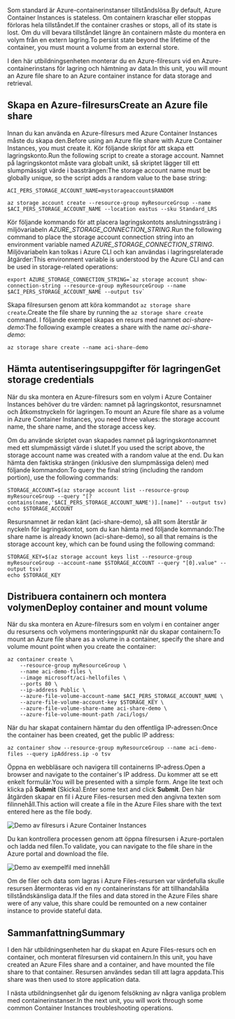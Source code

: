 <span data-ttu-id="30bdc-101">Som standard är Azure-containerinstanser tillståndslösa.</span><span class="sxs-lookup"><span data-stu-id="30bdc-101">By default, Azure Container Instances is stateless.</span></span> <span data-ttu-id="30bdc-102">Om containern kraschar eller stoppas förloras hela tillståndet.</span><span class="sxs-lookup"><span data-stu-id="30bdc-102">If the container crashes or stops, all of its state is lost.</span></span> <span data-ttu-id="30bdc-103">Om du vill bevara tillståndet längre än containern måste du montera en volym från en extern lagring.</span><span class="sxs-lookup"><span data-stu-id="30bdc-103">To persist state beyond the lifetime of the container, you must mount a volume from an external store.</span></span>

<span data-ttu-id="30bdc-104">I den här utbildningsenheten monterar du en Azure-filresurs vid en Azure-containerinstans för lagring och hämtning av data.</span><span class="sxs-lookup"><span data-stu-id="30bdc-104">In this unit, you will mount an Azure file share to an Azure container instance for data storage and retrieval.</span></span>

## <a name="create-an-azure-file-share"></a><span data-ttu-id="30bdc-105">Skapa en Azure-filresurs</span><span class="sxs-lookup"><span data-stu-id="30bdc-105">Create an Azure file share</span></span>

<span data-ttu-id="30bdc-106">Innan du kan använda en Azure-filresurs med Azure Container Instances måste du skapa den.</span><span class="sxs-lookup"><span data-stu-id="30bdc-106">Before using an Azure file share with Azure Container Instances, you must create it.</span></span> <span data-ttu-id="30bdc-107">Kör följande skript för att skapa ett lagringskonto.</span><span class="sxs-lookup"><span data-stu-id="30bdc-107">Run the following script to create a storage account.</span></span> <span data-ttu-id="30bdc-108">Namnet på lagringskontot måste vara globalt unikt, så skriptet lägger till ett slumpmässigt värde i bassträngen:</span><span class="sxs-lookup"><span data-stu-id="30bdc-108">The storage account name must be globally unique, so the script adds a random value to the base string:</span></span>

```azurecli
ACI_PERS_STORAGE_ACCOUNT_NAME=mystorageaccount$RANDOM

az storage account create --resource-group myResourceGroup --name $ACI_PERS_STORAGE_ACCOUNT_NAME --location eastus --sku Standard_LRS
```

<span data-ttu-id="30bdc-109">Kör följande kommando för att placera lagringskontots anslutningssträng i miljövariabeln *AZURE_STORAGE_CONNECTION_STRING*.</span><span class="sxs-lookup"><span data-stu-id="30bdc-109">Run the following command to place the storage account connection string into an environment variable named *AZURE_STORAGE_CONNECTION_STRING*.</span></span> <span data-ttu-id="30bdc-110">Miljövariabeln kan tolkas i Azure CLI och kan användas i lagringsrelaterade åtgärder:</span><span class="sxs-lookup"><span data-stu-id="30bdc-110">This environment variable is understood by the Azure CLI and can be used in storage-related operations:</span></span>

```azurecli
export AZURE_STORAGE_CONNECTION_STRING=`az storage account show-connection-string --resource-group myResourceGroup --name $ACI_PERS_STORAGE_ACCOUNT_NAME --output tsv`
```

<span data-ttu-id="30bdc-111">Skapa filresursen genom att köra kommandot `az storage share create`.</span><span class="sxs-lookup"><span data-stu-id="30bdc-111">Create the file share by running the `az storage share create` command.</span></span> <span data-ttu-id="30bdc-112">I följande exempel skapas en resurs med namnet *aci-share-demo*:</span><span class="sxs-lookup"><span data-stu-id="30bdc-112">The following example creates a share with the name *aci-share-demo*:</span></span>

```azurecli
az storage share create --name aci-share-demo
```

## <a name="get-storage-credentials"></a><span data-ttu-id="30bdc-113">Hämta autentiseringsuppgifter för lagringen</span><span class="sxs-lookup"><span data-stu-id="30bdc-113">Get storage credentials</span></span>

<span data-ttu-id="30bdc-114">När du ska montera en Azure-filresurs som en volym i Azure Container Instances behöver du tre värden: namnet på lagringskontot, resursnamnet och åtkomstnyckeln för lagringen.</span><span class="sxs-lookup"><span data-stu-id="30bdc-114">To mount an Azure file share as a volume in Azure Container Instances, you need three values: the storage account name, the share name, and the storage access key.</span></span>

<span data-ttu-id="30bdc-115">Om du använde skriptet ovan skapades namnet på lagringskontonamnet med ett slumpmässigt värde i slutet.</span><span class="sxs-lookup"><span data-stu-id="30bdc-115">If you used the script above, the storage account name was created with a random value at the end.</span></span> <span data-ttu-id="30bdc-116">Du kan hämta den faktiska strängen (inklusive den slumpmässiga delen) med följande kommandon:</span><span class="sxs-lookup"><span data-stu-id="30bdc-116">To query the final string (including the random portion), use the following commands:</span></span>

```azurecli
STORAGE_ACCOUNT=$(az storage account list --resource-group myResourceGroup --query "[?contains(name,'$ACI_PERS_STORAGE_ACCOUNT_NAME')].[name]" --output tsv)
echo $STORAGE_ACCOUNT
```

<span data-ttu-id="30bdc-117">Resursnamnet är redan känt (aci-share-demo), så allt som återstår är nyckeln för lagringskontot, som du kan hämta med följande kommando:</span><span class="sxs-lookup"><span data-stu-id="30bdc-117">The share name is already known (aci-share-demo), so all that remains is the storage account key, which can be found using the following command:</span></span>

```azurecli
STORAGE_KEY=$(az storage account keys list --resource-group myResourceGroup --account-name $STORAGE_ACCOUNT --query "[0].value" --output tsv)
echo $STORAGE_KEY
```

## <a name="deploy-container-and-mount-volume"></a><span data-ttu-id="30bdc-118">Distribuera containern och montera volymen</span><span class="sxs-lookup"><span data-stu-id="30bdc-118">Deploy container and mount volume</span></span>

<span data-ttu-id="30bdc-119">När du ska montera en Azure-filresurs som en volym i en container anger du resursens och volymens monteringspunkt när du skapar containern:</span><span class="sxs-lookup"><span data-stu-id="30bdc-119">To mount an Azure file share as a volume in a container, specify the share and volume mount point when you create the container:</span></span>

```azurecli
az container create \
    --resource-group myResourceGroup \
    --name aci-demo-files \
    --image microsoft/aci-hellofiles \
    --ports 80 \
    --ip-address Public \
    --azure-file-volume-account-name $ACI_PERS_STORAGE_ACCOUNT_NAME \
    --azure-file-volume-account-key $STORAGE_KEY \
    --azure-file-volume-share-name aci-share-demo \
    --azure-file-volume-mount-path /aci/logs/
```

<span data-ttu-id="30bdc-120">När du har skapat containern hämtar du den offentliga IP-adressen:</span><span class="sxs-lookup"><span data-stu-id="30bdc-120">Once the container has been created, get the public IP address:</span></span>

```azurecli
az container show --resource-group myResourceGroup --name aci-demo-files --query ipAddress.ip -o tsv
```

<span data-ttu-id="30bdc-121">Öppna en webbläsare och navigera till containerns IP-adress.</span><span class="sxs-lookup"><span data-stu-id="30bdc-121">Open a browser and navigate to the container's IP address.</span></span> <span data-ttu-id="30bdc-122">Du kommer att se ett enkelt formulär.</span><span class="sxs-lookup"><span data-stu-id="30bdc-122">You will be presented with a simple form.</span></span> <span data-ttu-id="30bdc-123">Ange lite text och klicka på **Submit** (Skicka).</span><span class="sxs-lookup"><span data-stu-id="30bdc-123">Enter some text and click **Submit**.</span></span> <span data-ttu-id="30bdc-124">Den här åtgärden skapar en fil i Azure Files-resursen med den angivna texten som filinnehåll.</span><span class="sxs-lookup"><span data-stu-id="30bdc-124">This action will create a file in the Azure Files share with the text entered here as the file body.</span></span>

![Demo av filresurs i Azure Container Instances](../media-draft/files-ui.png)

<span data-ttu-id="30bdc-126">Du kan kontrollera processen genom att öppna filresursen i Azure-portalen och ladda ned filen.</span><span class="sxs-lookup"><span data-stu-id="30bdc-126">To validate, you can navigate to the file share in the Azure portal and download the file.</span></span>

![Demo av exempelfil med innehåll](../media-draft/sample-text.png)

<span data-ttu-id="30bdc-128">Om de filer och data som lagras i Azure Files-resursen var värdefulla skulle resursen återmonteras vid en ny containerinstans för att tillhandahålla tillståndskänsliga data.</span><span class="sxs-lookup"><span data-stu-id="30bdc-128">If the files and data stored in the Azure Files share were of any value, this share could be remounted on a new container instance to provide stateful data.</span></span>


## <a name="summary"></a><span data-ttu-id="30bdc-129">Sammanfattning</span><span class="sxs-lookup"><span data-stu-id="30bdc-129">Summary</span></span>

<span data-ttu-id="30bdc-130">I den här utbildningsenheten har du skapat en Azure Files-resurs och en container, och monterat filresursen vid containern.</span><span class="sxs-lookup"><span data-stu-id="30bdc-130">In this unit, you have created an Azure Files share and a container, and have mounted the file share to that container.</span></span> <span data-ttu-id="30bdc-131">Resursen användes sedan till att lagra appdata.</span><span class="sxs-lookup"><span data-stu-id="30bdc-131">This share was then used to store application data.</span></span>

<span data-ttu-id="30bdc-132">I nästa utbildningsenhet går du igenom felsökning av några vanliga problem med containerinstanser.</span><span class="sxs-lookup"><span data-stu-id="30bdc-132">In the next unit, you will work through some common Container Instances troubleshooting operations.</span></span>
